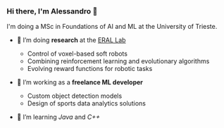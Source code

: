 ### Hi there, I'm Alessandro 👋

I'm doing a MSc in Foundations of AI and ML at the University of Trieste.

- 🔭 I’m doing **research** at the [ERAL Lab](https://erallab.inginf.units.it/)
  - Control of voxel-based soft robots
  - Combining reinforcement learning and evolutionary algorithms
  - Evolving reward functions for robotic tasks
  
- 🚧 I’m working as a **freelance ML developer**
  - Custom object detection models
  - Design of sports data analytics solutions

- 🌱 I’m learning *Java* and *C++*


<!--
**AlessandroPierro/AlessandroPierro** is a ✨ _special_ ✨ repository because its `README.md` (this file) appears on your GitHub profile.

Here are some ideas to get you started:

- 🔭 I’m currently working on ...
- 🌱 I’m currently learning ...
- 👯 I’m looking to collaborate on ...
- 🤔 I’m looking for help with ...
- 💬 Ask me about ...
- 📫 How to reach me: ...
- 😄 Pronouns: ...
- ⚡ Fun fact: ...
-->
